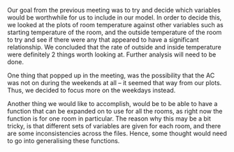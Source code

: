 Our goal from the previous meeting was to try and decide which variables would be worthwhile for us to include in our model. In order to decide this, we looked at the plots of room temperature against other variables such as starting temperature of the room, and the outside temperature of the room to try and see if there were any that appeared to have a significant relationship. We concluded that the rate of outside and inside temperature were definitely 2 things worth looking at. Further analysis will need to be done. 

One thing that popped up in the meeting, was the possibility that the AC was not on during the weekends at all – it seemed that way from our plots. Thus, we decided to focus more on the weekdays instead. 

Another thing we would like to accomplish, would be to be able to have a function that can be expanded on to use for all the rooms, as right now the function is for one room in particular. The reason why this may be a bit tricky, is that different sets of variables are given for each room, and there are some inconsistencies across the files. Hence, some thought would need to go into generalising these functions. 
